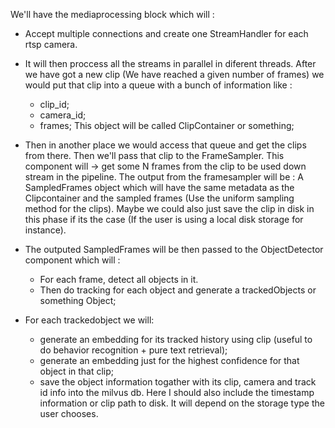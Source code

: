 
We'll have the mediaprocessing block which will : 

- Accept multiple connections and create one StreamHandler for each rtsp camera.
- It will then proccess all the streams in parallel in diferent threads. After we have got a new clip (We have reached a given number of frames) we would put that clip into a queue with a bunch of information like : 
    - clip_id;
    - camera_id;
    - frames;
    This object will be called ClipContainer or something;
- Then in another place we would access that queue and get the clips from there. Then we'll pass that clip to the FrameSampler. This component will -> get some N frames from the clip to be used down stream in the pipeline. The output from the framesampler will be : A SampledFrames object which will have the same metadata as the Clipcontainer and the sampled frames (Use the uniform sampling method for the clips). Maybe we could also just save the clip in disk in this phase if its the case (If the user is using a local disk storage for instance).

- The outputed SampledFrames will be then passed to the ObjectDetector component which will :
    - For each frame, detect all objects in it.
    - Then do tracking for each object and generate a trackedObjects or something Object;

- For each trackedobject we will:

    - generate an embedding for its tracked history using clip (useful to do behavior recognition + pure text retrieval);
    - generate an embedding just for the highest confidence for that object in that clip;
    - save the object information togather with its clip, camera and track id info into the milvus db. Here I should also include the timestamp information or clip path to disk. It will depend on the storage type the user chooses.
